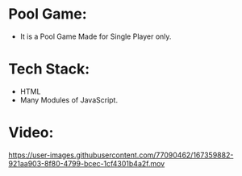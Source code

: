 # Pool Game:
- It is a Pool Game Made for Single Player only.

# Tech Stack:

- HTML
- Many Modules of JavaScript.

# Video:


https://user-images.githubusercontent.com/77090462/167359882-921aa903-8f80-4799-bcec-1cf4301b4a2f.mov

